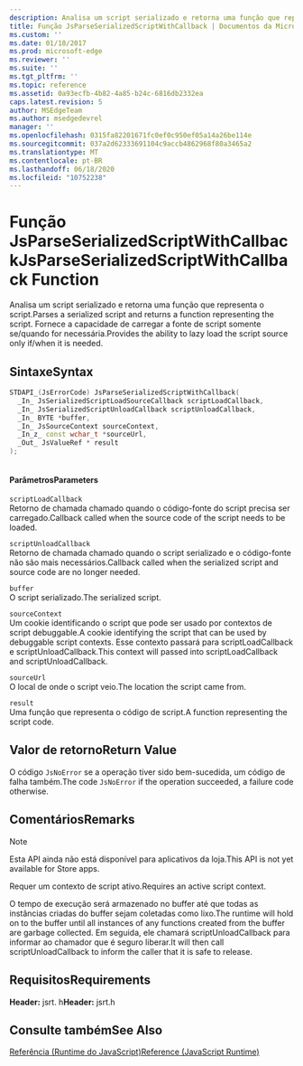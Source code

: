 ```yaml
---
description: Analisa um script serializado e retorna uma função que representa o script. Fornece a capacidade de carregar a fonte de script somente se/quando for necessária.
title: Função JsParseSerializedScriptWithCallback | Documentos da Microsoft
ms.custom: ''
ms.date: 01/18/2017
ms.prod: microsoft-edge
ms.reviewer: ''
ms.suite: ''
ms.tgt_pltfrm: ''
ms.topic: reference
ms.assetid: 0a93ecfb-4b82-4a85-b24c-6816db2332ea
caps.latest.revision: 5
author: MSEdgeTeam
ms.author: msedgedevrel
manager: ''
ms.openlocfilehash: 0315fa82201671fc0ef0c950ef05a14a26be114e
ms.sourcegitcommit: 037a2d62333691104c9accb4862968f80a3465a2
ms.translationtype: MT
ms.contentlocale: pt-BR
ms.lasthandoff: 06/18/2020
ms.locfileid: "10752238"
---
```

# <span data-ttu-id="5ef5c-104">Função JsParseSerializedScriptWithCallback</span><span class="sxs-lookup"><span data-stu-id="5ef5c-104">JsParseSerializedScriptWithCallback Function</span></span>
<span data-ttu-id="5ef5c-105">Analisa um script serializado e retorna uma função que representa o script.</span><span class="sxs-lookup"><span data-stu-id="5ef5c-105">Parses a serialized script and returns a function representing the script.</span></span> <span data-ttu-id="5ef5c-106">Fornece a capacidade de carregar a fonte de script somente se/quando for necessária.</span><span class="sxs-lookup"><span data-stu-id="5ef5c-106">Provides the ability to lazy load the script source only if/when it is needed.</span></span>  
  
## <span data-ttu-id="5ef5c-107">Sintaxe</span><span class="sxs-lookup"><span data-stu-id="5ef5c-107">Syntax</span></span>  
  
```cpp  
STDAPI_(JsErrorCode) JsParseSerializedScriptWithCallback(  
  _In_ JsSerializedScriptLoadSourceCallback scriptLoadCallback,  
  _In_ JsSerializedScriptUnloadCallback scriptUnloadCallback,  
  _In_ BYTE *buffer,  
  _In_ JsSourceContext sourceContext,  
  _In_z_ const wchar_t *sourceUrl,  
  _Out_ JsValueRef * result  
);  
  
```  
  
#### <span data-ttu-id="5ef5c-108">Parâmetros</span><span class="sxs-lookup"><span data-stu-id="5ef5c-108">Parameters</span></span>  
 `scriptLoadCallback`  
 <span data-ttu-id="5ef5c-109">Retorno de chamada chamado quando o código-fonte do script precisa ser carregado.</span><span class="sxs-lookup"><span data-stu-id="5ef5c-109">Callback called when the source code of the script needs to be loaded.</span></span>  
  
 `scriptUnloadCallback`  
 <span data-ttu-id="5ef5c-110">Retorno de chamada chamado quando o script serializado e o código-fonte não são mais necessários.</span><span class="sxs-lookup"><span data-stu-id="5ef5c-110">Callback called when the serialized script and source code are no longer needed.</span></span>  
  
 `buffer`  
 <span data-ttu-id="5ef5c-111">O script serializado.</span><span class="sxs-lookup"><span data-stu-id="5ef5c-111">The serialized script.</span></span>  
  
 `sourceContext`  
 <span data-ttu-id="5ef5c-112">Um cookie identificando o script que pode ser usado por contextos de script debuggable.</span><span class="sxs-lookup"><span data-stu-id="5ef5c-112">A cookie identifying the script that can be used by debuggable script contexts.</span></span>     <span data-ttu-id="5ef5c-113">Esse contexto passará para scriptLoadCallback e scriptUnloadCallback.</span><span class="sxs-lookup"><span data-stu-id="5ef5c-113">This context will passed into scriptLoadCallback and scriptUnloadCallback.</span></span>  
  
 `sourceUrl`  
 <span data-ttu-id="5ef5c-114">O local de onde o script veio.</span><span class="sxs-lookup"><span data-stu-id="5ef5c-114">The location the script came from.</span></span>  
  
 `result`  
 <span data-ttu-id="5ef5c-115">Uma função que representa o código de script.</span><span class="sxs-lookup"><span data-stu-id="5ef5c-115">A function representing the script code.</span></span>  
  
## <span data-ttu-id="5ef5c-116">Valor de retorno</span><span class="sxs-lookup"><span data-stu-id="5ef5c-116">Return Value</span></span>  
 <span data-ttu-id="5ef5c-117">O código `JsNoError` se a operação tiver sido bem-sucedida, um código de falha também.</span><span class="sxs-lookup"><span data-stu-id="5ef5c-117">The code `JsNoError` if the operation succeeded, a failure code otherwise.</span></span>  
  
## <span data-ttu-id="5ef5c-118">Comentários</span><span class="sxs-lookup"><span data-stu-id="5ef5c-118">Remarks</span></span>  
  
> [!NOTE]
>  <span data-ttu-id="5ef5c-119">Esta API ainda não está disponível para aplicativos da loja.</span><span class="sxs-lookup"><span data-stu-id="5ef5c-119">This API is not yet available for Store apps.</span></span>  
  
 <span data-ttu-id="5ef5c-120">Requer um contexto de script ativo.</span><span class="sxs-lookup"><span data-stu-id="5ef5c-120">Requires an active script context.</span></span>  
  
 <span data-ttu-id="5ef5c-121">O tempo de execução será armazenado no buffer até que todas as instâncias criadas do buffer sejam coletadas como lixo.</span><span class="sxs-lookup"><span data-stu-id="5ef5c-121">The runtime will hold on to the buffer until all instances of any functions created from     the buffer are garbage collected.</span></span>  <span data-ttu-id="5ef5c-122">Em seguida, ele chamará scriptUnloadCallback para informar ao chamador que é seguro liberar.</span><span class="sxs-lookup"><span data-stu-id="5ef5c-122">It will then call scriptUnloadCallback to inform the     caller that it is safe to release.</span></span>  
  
## <span data-ttu-id="5ef5c-123">Requisitos</span><span class="sxs-lookup"><span data-stu-id="5ef5c-123">Requirements</span></span>  
 <span data-ttu-id="5ef5c-124">**Header:** jsrt. h</span><span class="sxs-lookup"><span data-stu-id="5ef5c-124">**Header:** jsrt.h</span></span>  
  
## <span data-ttu-id="5ef5c-125">Consulte também</span><span class="sxs-lookup"><span data-stu-id="5ef5c-125">See Also</span></span>  
 [<span data-ttu-id="5ef5c-126">Referência (Runtime do JavaScript)</span><span class="sxs-lookup"><span data-stu-id="5ef5c-126">Reference (JavaScript Runtime)</span></span>](../chakra-hosting/reference-javascript-runtime.md)